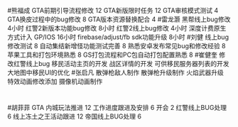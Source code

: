 #熊福成 
GTA前期引导流程修改                                              12
GTA新版限时任务                                                      12
GTA审核模式测试                                                      4
GTA换皮过程中的bug修改                                          8
GTA版本资源替换配合                                               4
#雷龙灏 
黑帮线上bug修改  4小时
红警2新版本功能bug修改 8小时
红警2线上bug修改  4小时
深度计费原生方式计入 GP/IOS 16小时
firebase/adjust/fb sdk功能升级 8小时
#刘健 
线上bug修改测试	8
自动集结新增怪功能测试完善	8
熟悉安卓发布常见bug和修改经验		8
苹果工具和打包环境熟悉	8
GS打包流程和PC包自动打包配置熟悉	8
#崔健奎 
修改红警线上bug
移民活动主页的开发
战区详情的开发
可供移民服务器列表的开发
大地图中移民UI的优化
#张启凡 
散弹枪敌人制作
散弹枪升级制作
火焰武器升级
特效动画修改添加
摄像机动画制作
#
#胡菲菲 
GTA 内城玩法推进 12
工作进度跟进及安排   6
开会 2
红警线上BUG处理     6
线上冻土之王活动跟进 12
帝国线上BUG处理      6